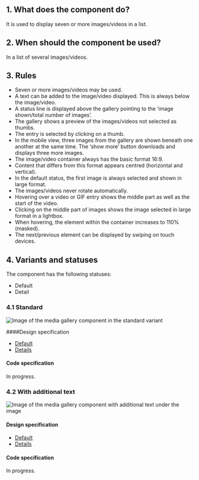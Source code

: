 ## 1. What does the component do?
It is used to display seven or more images/videos in a list.

## 2. When should the component be used?
In a list of several images/videos.

## 3. Rules
* Seven or more images/videos may be used.
* A text can be added to the image/video displayed. This is always below the image/video.
* A status line is displayed above the gallery pointing to the ‘image shown/total number of images’.
* The gallery shows a preview of the images/videos not selected as thumbs.
* The entry is selected by clicking on a thumb.
* In the mobile view, three images from the gallery are shown beneath one another at the same time. The ‘show more’ button downloads and displays three more images.
* The image/video container always has the basic format 16:9.
* Content that differs from this format appears centred (horizontal and vertical).
* In the default status, the first image is always selected and shown in large format.
* The images/videos never rotate automatically.
* Hovering over a video or GIF entry shows the middle part as well as the start of the video.
* Clicking on the middle part of images shows the image selected in large format in a lightbox.
* When hovering, the element within the container increases to 110% (masked).
* The next/previous element can be displayed by swiping on touch devices.

## 4. Variants and statuses
The component has the following statuses: 
* Default
* Detail

### 4.1 Standard
![Image of the media gallery component in the standard variant](https://raw.githubusercontent.com/sbb-design-systems/sbb-design-system/master/website/components/mediagallery/images/mediagallery_default.png 'class: image')

####Design specification
* [Default](https://sbb.invisionapp.com/d/main#/console/15744722/345074098/inspect)
* [Details](https://sbb.invisionapp.com/d/main#/console/15744722/345074099/inspect)

#### Code specification
In progress.

### 4.2 With additional text
![Image of the media gallery component with additional text under the image](https://raw.githubusercontent.com/sbb-design-systems/sbb-design-system/master/website/components/mediagallery/images/mediagallery_text.png 'class: image')

#### Design specification
* [Default](https://sbb.invisionapp.com/d/main#/console/15744722/345074100/inspect)
* [Details](https://sbb.invisionapp.com/d/main#/console/15744722/345074101/inspect)

#### Code specification
In progress.